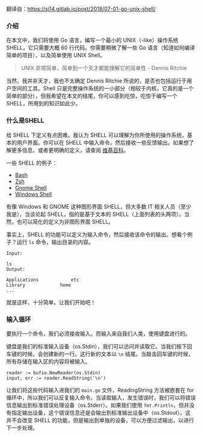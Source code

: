 翻译自：https://sj14.gitlab.io/post/2018/07-01-go-unix-shell/



### 介绍



在本文中，我们将使用 Go 语言，编写一个最小的 UNIX（-like）操作系统 SHELL，它只需要大概 60 行代码。你需要稍微了解一些 Go 语言（知道如何编译简单的项目），以及简单使用 UNIX Shell。



> UNIX 非常简单，简单到一个天才都能理解它的简单性 - Dennis Ritchie



当然，我并非天才，我也不太确定 Dennis Ritchie 所说的，是否也包括运行于用户空间的工具。Shell 只是完整操作系统的一小部分（相较于内核，它真的是一个简单的部分），但我希望在本文的结尾，你可以感到吃惊，吃惊于编写一个 SHELL，所用到的知识如此少。



### 什么是SHELL



给 SHELL 下定义有点困难。我认为 SHELL 可以理解为你所使用的操作系统，基本的用户界面。你可以在 SHELL 中输入命令，然后接收一些反馈输出。如果想了解更多信息，或者更明确的定义，请查阅 [维基百科](https://en.wikipedia.org/wiki/Shell_(computing))。



一些 SHELL 的例子：



- [Bash](https://en.wikipedia.org/wiki/Bash_(Unix_shell))
- [Zsh](https://en.wikipedia.org/wiki/Z_shell)
- [Gnome Shell](https://en.wikipedia.org/wiki/GNOME_Shell)
- [Windows Shell](https://en.wikipedia.org/wiki/Windows_shell)



有像 Windows 和 GNOME 这种图形界面 SHELL，但大多数 IT 相关人员（至少我是），当谈论起 SHELL，指的是基于文本的 SHELL（上面列表的头两项）。当然，也可以简化的定义为非图形界面 SHELL。



事实上，SHELL 的功能可以定义为输入命令，然后接收该命令的输出。想看个例子？运行 `ls` 命令，输出目录的内容。



```
Input:

ls
Output:

Applications			etc
Library				home
...
```



就是这样，十分简单。让我们开始吧！



### 输入循环



要执行一个命令，我们必须接收输入。而输入来自我们人类，使用键盘进行的。



键盘是我们的标准输入设备（os.Stdin），我们可以访问并读取它。当我们按下回车键的时候，会创建新的一行。这行新的文本以 `\n` 结尾。当敲击回车键的时候，所有存储在输入区的内容将被输入。



```
reader := bufio.NewReader(os.Stdin)
input, err := reader.ReadString('\n')
```



让我们将这些代码输入进我们的 `main.go` 文件，ReadingString 方法被嵌套在 for 循环中，所以我们可以反复输入命令。当读取输入，发生错误时，我们可以将错误信息输出到标准错误处理设备（os.Stderr）。如果我们使用 `fmt.Println`，但并没有指定输出设备，这个错误信息还是会输出到标准输出设备中（os.Stdout）。这并不会改变 SHELL 的功能，但是输出到单独的设备，可以方便过滤输出，以进行下一步处理。







